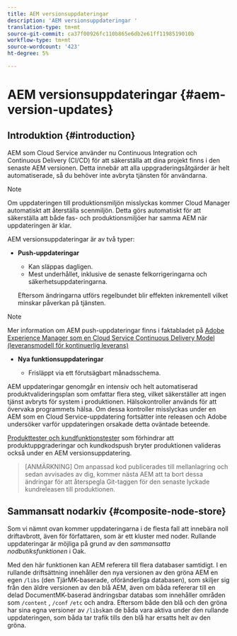 ```yaml
---
title: AEM versionsuppdateringar
description: 'AEM versionsuppdateringar '
translation-type: tm+mt
source-git-commit: ca37f00926fc110b865e6db2e61ff1198519010b
workflow-type: tm+mt
source-wordcount: '423'
ht-degree: 5%

---
```



# AEM versionsuppdateringar {#aem-version-updates}

## Introduktion {#introduction}

AEM som Cloud Service använder nu Continuous Integration och Continuous Delivery (CI/CD) för att säkerställa att dina projekt finns i den senaste AEM versionen. Detta innebär att alla uppgraderingsåtgärder är helt automatiserade, så du behöver inte avbryta tjänsten för användarna.

>[!NOTE]
>Om uppdateringen till produktionsmiljön misslyckas kommer Cloud Manager automatiskt att återställa scenmiljön. Detta görs automatiskt för att säkerställa att både fas- och produktionsmiljöer har samma AEM när uppdateringen är klar.

AEM versionsuppdateringar är av två typer:

* **Push-uppdateringar**

   * Kan släppas dagligen.
   * Mest underhållet, inklusive de senaste felkorrigeringarna och säkerhetsuppdateringarna.

   Eftersom ändringarna utförs regelbundet blir effekten inkrementell vilket minskar påverkan på tjänsten.

>[!NOTE]
>Mer information om AEM push-uppdateringar finns i faktabladet på [Adobe Experience Manager som en Cloud Service Continuous Delivery Model (leveransmodell för kontinuerlig leverans)](https://fieldreadiness-adobe.highspot.com/items/5ea322e1c714336c23b32599#2)

* **Nya funktionsuppdateringar**

   * Frisläppt via ett förutsägbart månadsschema.

AEM uppdateringar genomgår en intensiv och helt automatiserad produktvalideringsplan som omfattar flera steg, vilket säkerställer att ingen tjänst avbryts för system i produktionen. Hälsokontroller används för att övervaka programmets hälsa. Om dessa kontroller misslyckas under en AEM som en Cloud Service-uppdatering fortsätter inte releasen och Adobe undersöker varför uppdateringen orsakade detta oväntade beteende.

[Produkttester och kundfunktionstester](https://docs.adobe.com/content/help/en/experience-manager-cloud-service/implementing/developing/understand-test-results.html#functional-testing) som förhindrar att produktuppgraderingar och kundkodspush bryter produktionen valideras också under en AEM versionsuppdatering.

>[ANMÄRKNING]
>Om anpassad kod publicerades till mellanlagring och sedan avvisades av dig, kommer nästa AEM att ta bort dessa ändringar för att återspegla Git-taggen för den senaste lyckade kundreleasen till produktionen.

## Sammansatt nodarkiv {#composite-node-store}

Som vi nämnt ovan kommer uppdateringarna i de flesta fall att innebära noll driftavbrott, även för författaren, som är ett kluster med noder. Rullande uppdateringar är möjliga på grund av den *sammansatta nodbutiksfunktionen* i Oak.

Med den här funktionen kan AEM referera till flera databaser samtidigt. I en rullande driftsättning innehåller den nya versionen av den gröna AEM en egen `/libs` (den TjärMK-baserade, oföränderliga databasen), som skiljer sig från den äldre versionen av den blå AEM, även om båda refererar till en delad DocumentMK-baserad ändringsbar databas som innehåller områden som `/content` , `/conf` `/etc` och andra. Eftersom både den blå och den gröna har sina egna versioner av `/libs`kan de båda vara aktiva under den rullande uppdateringen, som båda tar trafik tills den blå har ersatts helt av den gröna.

